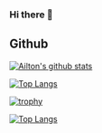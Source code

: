 ### Hi there 👋

## Github
<!-- Only commenting out because it's cool, despite it didn't reflect my top languages and true stats becuz only consider public repos.  -->
[![Ailton's github stats](https://github-readme-stats.vercel.app/api?username=ailtonvivaz&show_icons=true)](https://github.com/ailtonvivaz)

[![Top Langs](https://github-readme-stats.vercel.app/api/top-langs/?username=ailtonvivaz&layout=compact&hide=c%23)](https://github.com/ailtonvivaz)

[![trophy](https://github-profile-trophy.vercel.app/?username=ailtonvivaz&rank=SECRET,SSS,SS,S,AAA,AA,A,B)](https://github.com/ryo-ma/github-profile-trophy)

[![Top Langs](https://github-readme-stats.vercel.app/api/top-langs/?username=ailtonvivaz&layout=compact)](https://github.com/ailtonvivaz)

